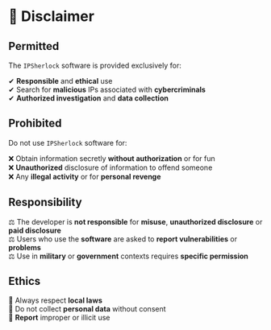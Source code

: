 # 🚨 Disclaimer

## Permitted
The `IPSherlock` software is provided exclusively for:

✔ **Responsible** and **ethical** use <br>
✔ Search for **malicious** IPs associated with **cybercriminals** <br>
✔ **Authorized investigation** and **data collection**

## Prohibited
Do not use `IPSherlock` software for:

❌ Obtain information secretly **without authorization** or for fun <br>
❌ **Unauthorized** disclosure of information to offend someone <br>
❌ Any **illegal activity** or for **personal revenge**

## Responsibility
⚖️ The developer is **not responsible** for **misuse**, **unauthorized disclosure** or **paid disclosure** <br>
⚖️ Users who use the **software** are asked to **report vulnerabilities** or **problems**  <br>
⚖️ Use in **military** or **government** contexts requires **specific permission** <br>

## Ethics
📢 Always respect **local laws** <br>
📢 Do not collect **personal data** without consent <br>
📢 **Report** improper or illicit use
